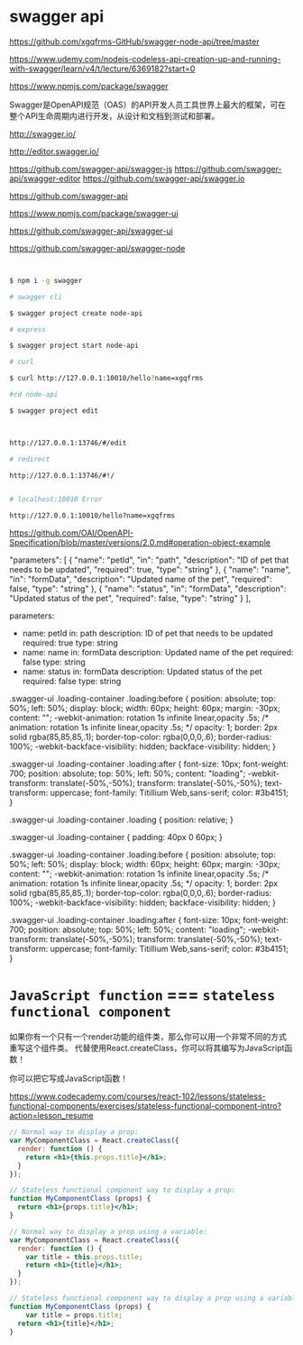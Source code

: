 # swagger api

https://github.com/xgqfrms-GitHub/swagger-node-api/tree/master





https://www.udemy.com/nodejs-codeless-api-creation-up-and-running-with-swagger/learn/v4/t/lecture/6369182?start=0

https://www.npmjs.com/package/swagger


Swagger是OpenAPI规范（OAS）的API开发人员工具世界上最大的框架，可在整个API生命周期内进行开发，从设计和文档到测试和部署。


http://swagger.io/

http://editor.swagger.io/




https://github.com/swagger-api/swagger-js
https://github.com/swagger-api/swagger-editor
https://github.com/swagger-api/swagger.io


https://github.com/swagger-api


https://www.npmjs.com/package/swagger-ui

https://github.com/swagger-api/swagger-ui

https://github.com/swagger-api/swagger-node



```sh


$ npm i -g swagger

# swagger cli 

$ swagger project create node-api

# express

$ swagger project start node-api

# curl

$ curl http://127.0.0.1:10010/hello?name=xgqfrms

#cd node-api

$ swagger project edit



http://127.0.0.1:13746/#/edit

# redirect

http://127.0.0.1:13746/#!/


# localhost:10010 Error

http://127.0.0.1:10010/hello?name=xgqfrms

```


https://github.com/OAI/OpenAPI-Specification/blob/master/versions/2.0.md#operation-object-example


"parameters": [
    {
      "name": "petId",
      "in": "path",
      "description": "ID of pet that needs to be updated",
      "required": true,
      "type": "string"
    },
    {
      "name": "name",
      "in": "formData",
      "description": "Updated name of the pet",
      "required": false,
      "type": "string"
    },
    {
      "name": "status",
      "in": "formData",
      "description": "Updated status of the pet",
      "required": false,
      "type": "string"
    }
  ],


parameters:
- name: petId
  in: path
  description: ID of pet that needs to be updated
  required: true
  type: string
- name: name
  in: formData
  description: Updated name of the pet
  required: false
  type: string
- name: status
  in: formData
  description: Updated status of the pet
  required: false
  type: string








.swagger-ui .loading-container .loading:before {
    position: absolute;
    top: 50%;
    left: 50%;
    display: block;
    width: 60px;
    height: 60px;
    margin: -30px;
    content: "";
    -webkit-animation: rotation 1s infinite linear,opacity .5s;
    /* animation: rotation 1s infinite linear,opacity .5s; */
    opacity: 1;
    border: 2px solid rgba(85,85,85,.1);
    border-top-color: rgba(0,0,0,.6);
    border-radius: 100%;
    -webkit-backface-visibility: hidden;
    backface-visibility: hidden;
}


.swagger-ui .loading-container .loading:after {
    font-size: 10px;
    font-weight: 700;
    position: absolute;
    top: 50%;
    left: 50%;
    content: "loading";
    -webkit-transform: translate(-50%,-50%);
    transform: translate(-50%,-50%);
    text-transform: uppercase;
    font-family: Titillium Web,sans-serif;
    color: #3b4151;
}

.swagger-ui .loading-container .loading {
    position: relative;
}


.swagger-ui .loading-container {
    padding: 40px 0 60px;
}


<div class="loading-container"><div class="loading"></div></div>

.swagger-ui .loading-container .loading:before {
    position: absolute;
    top: 50%;
    left: 50%;
    display: block;
    width: 60px;
    height: 60px;
    margin: -30px;
    content: "";
    -webkit-animation: rotation 1s infinite linear,opacity .5s;
    /* animation: rotation 1s infinite linear,opacity .5s; */
    opacity: 1;
    border: 2px solid rgba(85,85,85,.1);
    border-top-color: rgba(0,0,0,.6);
    border-radius: 100%;
    -webkit-backface-visibility: hidden;
    backface-visibility: hidden;
}

.swagger-ui .loading-container .loading:after {
    font-size: 10px;
    font-weight: 700;
    position: absolute;
    top: 50%;
    left: 50%;
    content: "loading";
    -webkit-transform: translate(-50%,-50%);
    transform: translate(-50%,-50%);
    text-transform: uppercase;
    font-family: Titillium Web,sans-serif;
    color: #3b4151;
}











# `JavaScript function` === `stateless functional component`

如果你有一个只有一个render功能的组件类，那么你可以用一个非常不同的方式重写这个组件类。
代替使用React.createClass，你可以将其编写为JavaScript函数！


你可以把它写成JavaScript函数！

https://www.codecademy.com/courses/react-102/lessons/stateless-functional-components/exercises/stateless-functional-component-intro?action=lesson_resume




```jsx
// Normal way to display a prop:
var MyComponentClass = React.createClass({
  render: function () {
    return <h1>{this.props.title}</h1>;
  }
});

// Stateless functional component way to display a prop:
function MyComponentClass (props) {
  return <h1>{props.title}</h1>;
}

// Normal way to display a prop using a variable:
var MyComponentClass = React.createClass({
  render: function () {
    var title = this.props.title;
    return <h1>{title}</h1>;
  }
});

// Stateless functional component way to display a prop using a variable:
function MyComponentClass (props) {
    var title = props.title;
  return <h1>{title}</h1>;
}
```







